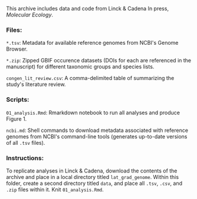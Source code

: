 
This archive includes data and code from Linck & Cadena In press, *Molecular Ecology*.  

### Files:

`*.tsv`: Metadata for available reference genomes from NCBI's Genome Browser.

`*.zip`: Zipped GBIF occurence datasets (DOIs for each are referenced in the manuscript) for different taxonomic groups and species lists. 

`congen_lit_review.csv`: A comma-delimited table of summarizing the study's literature review. 

### Scripts: 

`01_analysis.Rmd`: Rmarkdown notebook to run all analyses and produce Figure 1. 

`ncbi.md`: Shell commands to download metadata associated with reference genomes from NCBI's command-line tools (generates up-to-date versions of all `.tsv` files). 

### Instructions:

To replicate analyses in Linck & Cadena, download the contents of the archive and place in a local directory titled `lat_grad_genome`. Within this folder, create a second directory titled `data`, and place all `.tsv`, `.csv`, and `.zip` files within it. Knit `01_analysis.Rmd`. 